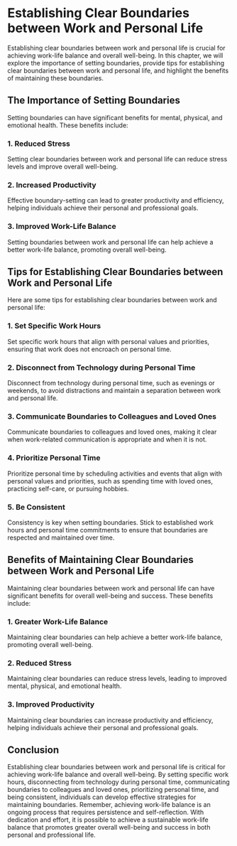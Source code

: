 Establishing Clear Boundaries between Work and Personal Life
=====================================================================================================

Establishing clear boundaries between work and personal life is crucial for achieving work-life balance and overall well-being. In this chapter, we will explore the importance of setting boundaries, provide tips for establishing clear boundaries between work and personal life, and highlight the benefits of maintaining these boundaries.

The Importance of Setting Boundaries
------------------------------------

Setting boundaries can have significant benefits for mental, physical, and emotional health. These benefits include:

### 1. Reduced Stress

Setting clear boundaries between work and personal life can reduce stress levels and improve overall well-being.

### 2. Increased Productivity

Effective boundary-setting can lead to greater productivity and efficiency, helping individuals achieve their personal and professional goals.

### 3. Improved Work-Life Balance

Setting boundaries between work and personal life can help achieve a better work-life balance, promoting overall well-being.

Tips for Establishing Clear Boundaries between Work and Personal Life
---------------------------------------------------------------------

Here are some tips for establishing clear boundaries between work and personal life:

### 1. Set Specific Work Hours

Set specific work hours that align with personal values and priorities, ensuring that work does not encroach on personal time.

### 2. Disconnect from Technology during Personal Time

Disconnect from technology during personal time, such as evenings or weekends, to avoid distractions and maintain a separation between work and personal life.

### 3. Communicate Boundaries to Colleagues and Loved Ones

Communicate boundaries to colleagues and loved ones, making it clear when work-related communication is appropriate and when it is not.

### 4. Prioritize Personal Time

Prioritize personal time by scheduling activities and events that align with personal values and priorities, such as spending time with loved ones, practicing self-care, or pursuing hobbies.

### 5. Be Consistent

Consistency is key when setting boundaries. Stick to established work hours and personal time commitments to ensure that boundaries are respected and maintained over time.

Benefits of Maintaining Clear Boundaries between Work and Personal Life
-----------------------------------------------------------------------

Maintaining clear boundaries between work and personal life can have significant benefits for overall well-being and success. These benefits include:

### 1. Greater Work-Life Balance

Maintaining clear boundaries can help achieve a better work-life balance, promoting overall well-being.

### 2. Reduced Stress

Maintaining clear boundaries can reduce stress levels, leading to improved mental, physical, and emotional health.

### 3. Improved Productivity

Maintaining clear boundaries can increase productivity and efficiency, helping individuals achieve their personal and professional goals.

Conclusion
----------

Establishing clear boundaries between work and personal life is critical for achieving work-life balance and overall well-being. By setting specific work hours, disconnecting from technology during personal time, communicating boundaries to colleagues and loved ones, prioritizing personal time, and being consistent, individuals can develop effective strategies for maintaining boundaries. Remember, achieving work-life balance is an ongoing process that requires persistence and self-reflection. With dedication and effort, it is possible to achieve a sustainable work-life balance that promotes greater overall well-being and success in both personal and professional life.

